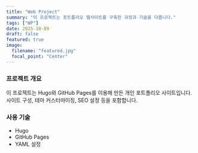 ```yaml
---
title: "Web Project"
summary: "이 프로젝트는 포트폴리오 웹사이트를 구축한 과정과 기술을 다룹니다."
tags: ["WP"]
date: 2025-10-09
draft: false
featured: true
image:
  filename: "featured.jpg"
  focal_point: "Center"
---
```


### 프로젝트 개요
이 프로젝트는 Hugo와 GitHub Pages를 이용해 만든 개인 포트폴리오 사이트입니다.  
사이트 구성, 테마 커스터마이징, SEO 설정 등을 포함합니다.

### 사용 기술
- Hugo
- GitHub Pages
- YAML 설정
